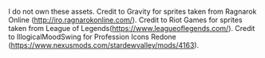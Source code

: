 I do not own these assets.
Credit to Gravity for sprites taken from Ragnarok Online (http://iro.ragnarokonline.com/).
Credit to Riot Games for sprites taken from League of Legends(https://www.leagueoflegends.com/).
Credit to IllogicalMoodSwing for Profession Icons Redone (https://www.nexusmods.com/stardewvalley/mods/4163).﻿